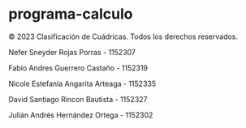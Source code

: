 # programa-calculo

<p>© 2023 Clasificación de Cuádricas. Todos los derechos reservados.</p>
        <p>Nefer Sneyder Rojas Porras - 1152307</p>
        <p>Fabio Andres Guerrero Castaño - 1152319</p>
        <p>Nicole Estefanía Angarita Arteaga - 1152335</p>
        <p>David Santiago Rincon Bautista - 1152327</p>
        <p>Julián Andrés Hernández Ortega - 1152302</p>
